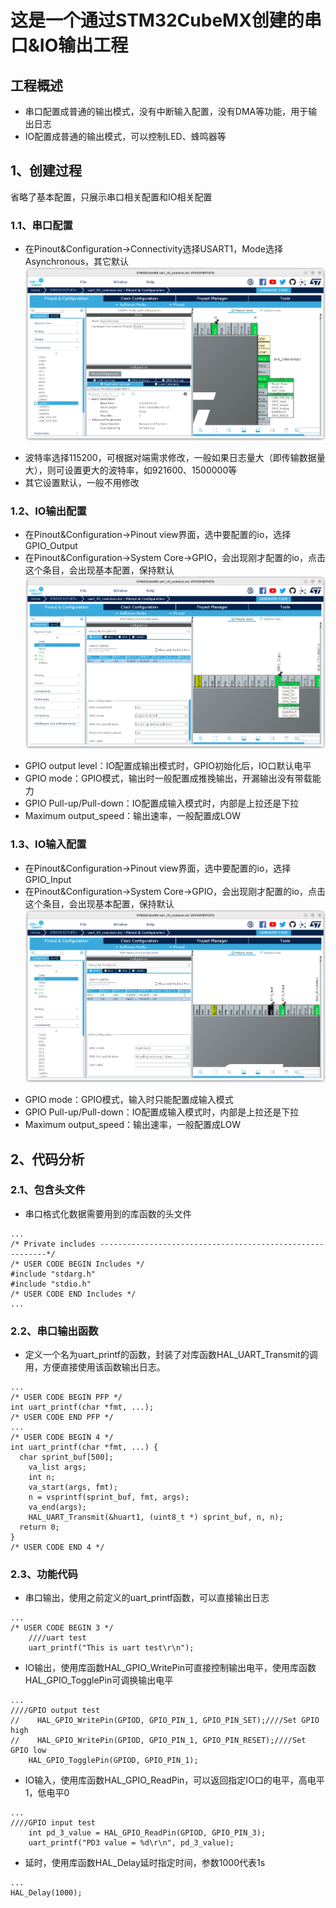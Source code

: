 # 这是一个通过STM32CubeMX创建的串口&IO输出工程
## 工程概述
+ 串口配置成普通的输出模式，没有中断输入配置，没有DMA等功能，用于输出日志
+ IO配置成普通的输出模式，可以控制LED、蜂鸣器等

## 1、创建过程
省略了基本配置，只展示串口相关配置和IO相关配置

### 1.1、串口配置
+ 在Pinout&Configuration->Connectivity选择USART1，Mode选择Asynchronous，其它默认
![alt test](Docs/images/uart_config.png)
- 波特率选择115200，可根据对端需求修改，一般如果日志量大（即传输数据量大），则可设置更大的波特率，如921600、1500000等
- 其它设置默认，一般不用修改

### 1.2、IO输出配置
+ 在Pinout&Configuration->Pinout view界面，选中要配置的io，选择GPIO_Output
+ 在Pinout&Configuration->System Core->GPIO，会出现刚才配置的io，点击这个条目，会出现基本配置，保持默认
![alt test](Docs/images/io_config.png)
- GPIO output level：IO配置成输出模式时，GPIO初始化后，IO口默认电平
- GPIO mode：GPIO模式，输出时一般配置成推挽输出，开漏输出没有带载能力
- GPIO Pull-up/Pull-down：IO配置成输入模式时，内部是上拉还是下拉
- Maximum output_speed：输出速率，一般配置成LOW

### 1.3、IO输入配置
+ 在Pinout&Configuration->Pinout view界面，选中要配置的io，选择GPIO_Input
+ 在Pinout&Configuration->System Core->GPIO，会出现刚才配置的io，点击这个条目，会出现基本配置，保持默认
![alt test](Docs/images/io_input_config.png)
- GPIO mode：GPIO模式，输入时只能配置成输入模式
- GPIO Pull-up/Pull-down：IO配置成输入模式时，内部是上拉还是下拉
- Maximum output_speed：输出速率，一般配置成LOW

## 2、代码分析

### 2.1、包含头文件
+ 串口格式化数据需要用到的库函数的头文件

```
...
/* Private includes ----------------------------------------------------------*/
/* USER CODE BEGIN Includes */
#include "stdarg.h"
#include "stdio.h"
/* USER CODE END Includes */
...
```

### 2.2、串口输出函数
+ 定义一个名为uart_printf的函数，封装了对库函数HAL_UART_Transmit的调用，方便直接使用该函数输出日志。
```
...
/* USER CODE BEGIN PFP */
int uart_printf(char *fmt, ...);
/* USER CODE END PFP */
...
/* USER CODE BEGIN 4 */
int uart_printf(char *fmt, ...) {
  char sprint_buf[500];
    va_list args;
    int n;
    va_start(args, fmt);
    n = vsprintf(sprint_buf, fmt, args);
    va_end(args);
    HAL_UART_Transmit(&huart1, (uint8_t *) sprint_buf, n, n);
  return 0;
}
/* USER CODE END 4 */
```
### 2.3、功能代码
+ 串口输出，使用之前定义的uart_printf函数，可以直接输出日志
```
...
/* USER CODE BEGIN 3 */
    ////uart test
    uart_printf("This is uart test\r\n");
```

+ IO输出，使用库函数HAL_GPIO_WritePin可直接控制输出电平，使用库函数HAL_GPIO_TogglePin可调换输出电平
```
...
////GPIO output test
//    HAL_GPIO_WritePin(GPIOD, GPIO_PIN_1, GPIO_PIN_SET);////Set GPIO high
//    HAL_GPIO_WritePin(GPIOD, GPIO_PIN_1, GPIO_PIN_RESET);////Set GPIO low
    HAL_GPIO_TogglePin(GPIOD, GPIO_PIN_1);
```

+ IO输入，使用库函数HAL_GPIO_ReadPin，可以返回指定IO口的电平，高电平1，低电平0
```
...
////GPIO input test
    int pd_3_value = HAL_GPIO_ReadPin(GPIOD, GPIO_PIN_3);
    uart_printf("PD3 value = %d\r\n", pd_3_value);
```

+ 延时，使用库函数HAL_Delay延时指定时间，参数1000代表1s
```
...
HAL_Delay(1000);
```
